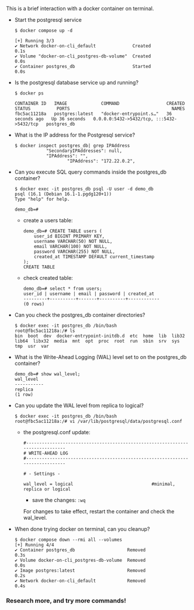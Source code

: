 This is a brief interaction with a docker container on terminal.

- Start the postgresql service
    ```
    $ docker compose up -d

    [+] Running 3/3
    ✔ Network docker-on-cli_default              Created                                                                                                                                                         0.1s 
    ✔ Volume "docker-on-cli_postgres-db-volume"  Created                                                                                                                                                         0.0s 
    ✔ Container postgres_db                      Started                                                                                                                                                         0.0s 
    ```

- Is the postgresql database service up and running?
    ```
    $ docker ps  

    CONTAINER ID   IMAGE             COMMAND                  CREATED          STATUS          PORTS                                       NAMES
    fbc5ac11218a   postgres:latest   "docker-entrypoint.s…"   36 seconds ago   Up 36 seconds   0.0.0.0:5432->5432/tcp, :::5432->5432/tcp   postgres_db
    ```

- What is the IP address for the Postgresql service?
    ```
    $ docker inspect postgres_db| grep IPAddress
                "SecondaryIPAddresses": null,
                "IPAddress": "",
                        "IPAddress": "172.22.0.2",
    ```
- Can you execute SQL query commands inside the postgres_db container?
    ```
    $ docker exec -it postgres_db psql -U user -d demo_db                                                          
    psql (16.1 (Debian 16.1-1.pgdg120+1))
    Type "help" for help.

    demo_db=#
    ```
     - create a users table:
        ```
        demo_db=# CREATE TABLE users (
            user_id BIGINT PRIMARY KEY,
            username VARCHAR(50) NOT NULL,
            email VARCHAR(100) NOT NULL,
            password VARCHAR(255) NOT NULL,
            created_at TIMESTAMP DEFAULT current_timestamp
        );
        CREATE TABLE
        ```
    - check created table:
        ```
        demo_db=# select * from users;
        user_id | username | email | password | created_at 
        ---------+----------+-------+----------+------------
        (0 rows)
        ```
- Can you check the postgres_db container directories?
    ```
    $ docker exec -it postgres_db /bin/bash 
    root@fbc5ac11218a:/# ls
    bin  boot  dev	docker-entrypoint-initdb.d  etc  home  lib  lib32  lib64  libx32  media  mnt  opt  proc  root  run  sbin  srv  sys  tmp  usr  var
    ```
- What is the Write-Ahead Logging (WAL) level set to on the postgres_db container?
    ```
    demo_db=# show wal_level;
    wal_level 
    -----------
    replica
    (1 row)
    ```
- Can you update the WAL level from replica to logical?
    ```
    $ docker exec -it postgres_db /bin/bash 
    root@fbc5ac11218a:/# vi /var/lib/postgresql/data/postgresql.conf
    ```

    - the postgresql.conf update:
        ```
        #------------------------------------------------------------------------------
        # WRITE-AHEAD LOG
        #------------------------------------------------------------------------------

        # - Settings -

        wal_level = logical                              #minimal, replica or logical
        ```
        - save the changes:
            `:wq`
        
        For changes to take effect, restart the container and check the wal_level.

- When done trying docker on terminal, can you cleanup?
    ```
    $ docker compose down --rmi all --volumes                                
    [+] Running 4/4
    ✔ Container postgres_db                    Removed                                                                                                                                                           0.3s 
    ✔ Volume docker-on-cli_postgres-db-volume  Removed                                                                                                                                                           0.0s 
    ✔ Image postgres:latest                    Removed                                                                                                                                                           0.2s 
    ✔ Network docker-on-cli_default            Removed                                                                                                                                                           0.4s 
    ```

### Research more, and try more commands!





























